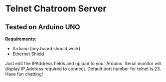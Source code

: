 <h1>Telnet Chatroom Server </h1>
<h2>Tested on Arduino UNO</h2>

<b>Requirements:</b>
- Arduino (any board should work)
- Ethernet Shield

Just edit the IPAddress fields and upload to your Arduino.
Serial monitor will display IP Address required to connect.
Default port number for telnet is 23. Have fun chatting!
